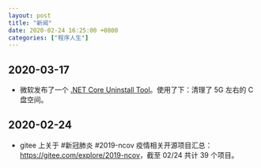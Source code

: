 ```yaml
---
layout: post
title: "新闻"
date: 2020-02-24 16:25:00 +0800
categories: ["程序人生"]
---
```


## 2020-03-17

- 微软发布了一个 [.NET Core Uninstall Tool](https://docs.microsoft.com/en-us/dotnet/core/additional-tools/uninstall-tool?tabs=windows)。使用了下：清理了 5G 左右的 C 盘空间。

## 2020-02-24

- gitee 上关于 #新冠肺炎 #2019-ncov  疫情相关开源项目汇总：<https://gitee.com/explore/2019-ncov>，截至 02/24 共计 39 个项目。
